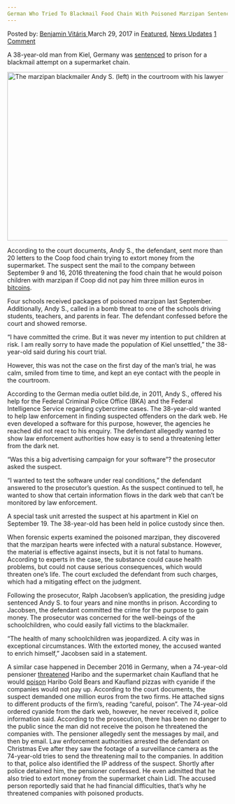 ```yaml
---
German Who Tried To Blackmail Food Chain With Poisoned Marzipan Sentenced To Jail
---
```

<article class="post-listing post-18868 post type-post status-publish format-standard has-post-thumbnail hentry category-deepdot-news category-news-updates tag-blackmail tag-chain tag-food tag-german tag-jail tag-marzipan tag-poisoned tag-sentenced">
<div class="post-inner">
<span>Posted by: <a href="https://www.deepdotweb.com/author/benjaminvi/" title="">Benjamin Vitáris </a></span>
<span>March 29, 2017</span>
<span>in <a href="https://www.deepdotweb.com/category/deepdot-news/" rel="category tag">Featured</a>, <a href="https://www.deepdotweb.com/category/news-updates/" rel="category tag">News Updates</a></span>
<span><a href="https://www.deepdotweb.com/2017/03/29/german-tried-blackmail-food-chain-poisoned-marzipan-sentenced-jail/#comments">1 Comment</a></span>
</p>
<div class="clear"></div>
<div class="entry">
<p>A 38-year-old man from Kiel, Germany was <a href="http://www.bild.de/regional/hamburg/todesursache-vergiftung/marzipan-erpresser-vor-gericht-50820506.bild.html#fromWall">sentenced</a> to prison for a blackmail attempt on a supermarket chain.</p>
<p><img class="wp-image-18874 aligncenter" src="https://www.deepdotweb.com/wp-content/uploads/2017/03/the-marzipan-blackmailer-andy-s-left-in-the-cou.jpeg" alt="The marzipan blackmailer Andy S. (left) in the courtroom with his lawyer " width="686" height="386" srcset="https://www.deepdotweb.com/wp-content/uploads/2017/03/the-marzipan-blackmailer-andy-s-left-in-the-cou.jpeg 993w, https://www.deepdotweb.com/wp-content/uploads/2017/03/the-marzipan-blackmailer-andy-s-left-in-the-cou-300x169.jpeg 300w" sizes="(max-width: 686px) 100vw, 686px"/></p>
<p>According to the court documents, Andy S., the defendant, sent more than 20 letters to the Coop food chain trying to extort money from the supermarket. The suspect sent the mail to the company between September 9 and 16, 2016 threatening the food chain that he would poison children with marzipan if Coop did not pay him three million euros in <a href="https://www.deepdotweb.com/tag/bitcoin/">bitcoins</a>.</p>
<p>Four schools received packages of poisoned marzipan last September. Additionally, Andy S., called in a bomb threat to one of the schools driving students, teachers, and parents in fear. The defendant confessed before the court and showed remorse.</p>
<p>&#8220;I have committed the crime. But it was never my intention to put children at risk. I am really sorry to have made the population of Kiel unsettled,” the 38-year-old said during his court trial.</p>
<p>However, this was not the case on the first day of the man’s trial, he was calm, smiled from time to time, and kept an eye contact with the people in the courtroom.</p>
<p>According to the German media outlet bild.de, in 2011, Andy S., offered his help for the Federal Criminal Police Office (BKA) and the Federal Intelligence Service regarding cybercrime cases. The 38-year-old wanted to help law enforcement in finding suspected offenders on the dark web. He even developed a software for this purpose, however, the agencies he reached did not react to his enquiry. The defendant allegedly wanted to show law enforcement authorities how easy is to send a threatening letter from the dark net.</p>
<p>&#8220;Was this a big advertising campaign for your software&#8221;? the prosecutor asked the suspect.</p>
<p>&#8220;I wanted to test the software under real conditions,” the defendant answered to the prosecutor’s question. As the suspect continued to tell, he wanted to show that certain information flows in the dark web that can’t be monitored by law enforcement.</p>
<p>A special task unit arrested the suspect at his apartment in Kiel on September 19. The 38-year-old has been held in police custody since then.</p>
<p><a id="post-18868-_gjdgxs"></a> When forensic experts examined the poisoned marzipan, they discovered that the marzipan hearts were infected with a natural substance. However, the material is effective against insects, but it is not fatal to humans. According to experts in the case, the substance could cause health problems, but could not cause serious consequences, which would threaten one’s life. The court excluded the defendant from such charges, which had a mitigating effect on the judgment.</p>
<p>Following the prosecutor, Ralph Jacobsen’s application, the presiding judge sentenced Andy S. to four years and nine months in prison. According to Jacobsen, the defendant committed the crime for the purpose to gain money. The prosecutor was concerned for the well-beings of the schoolchildren, who could easily fall victims to the blackmailer.</p>
<p>&#8220;The health of many schoolchildren was jeopardized. A city was in exceptional circumstances. With the extorted money, the accused wanted to enrich himself,&#8221; Jacobsen said in a statement.</p>
<p>A similar case happened in December 2016 in Germany, when a 74-year-old pensioner <a href="https://www.deepdotweb.com/2017/03/08/german-tried-extort-haribo-kaufland-poison/">threatened</a> Haribo and the supermarket chain Kaufland that he would <a href="https://www.deepdotweb.com/tag/poison/">poison</a> Haribo Gold Bears and Kaufland pizzas with cyanide if the companies would not pay up. According to the court documents, the suspect demanded one million euros from the two firms. He attached signs to different products of the firm’s, reading “careful, poison”. The 74-year-old ordered cyanide from the dark web, however, he never received it, police information said. According to the prosecution, there has been no danger to the public since the man did not receive the poison he threatened the companies with. The pensioner allegedly sent the messages by mail, and then by email. Law enforcement authorities arrested the defendant on Christmas Eve after they saw the footage of a surveillance camera as the 74-year-old tries to send the threatening mail to the companies. In addition to that, police also identified the IP address of the suspect. Shortly after police detained him, the pensioner confessed. He even admitted that he also tried to extort money from the supermarket chain Lidl. The accused person reportedly said that he had financial difficulties, that’s why he threatened companies with poisoned products.</p>
</div>
<span style="display:none"><a href="https://www.deepdotweb.com/tag/blackmail/" rel="tag">blackmail</a> <a href="https://www.deepdotweb.com/tag/chain/" rel="tag">chain</a> <a href="https://www.deepdotweb.com/tag/food/" rel="tag">food</a> <a href="https://www.deepdotweb.com/tag/german/" rel="tag">german</a> <a href="https://www.deepdotweb.com/tag/jail/" rel="tag">jail</a> <a href="https://www.deepdotweb.com/tag/marzipan/" rel="tag">marzipan</a> <a href="https://www.deepdotweb.com/tag/poisoned/" rel="tag">poisoned</a> <a href="https://www.deepdotweb.com/tag/sentenced/" rel="tag">sentenced</a></span> <span style="display:none" class="updated">2017-03-29</span>
<div style="display:none" class="vcard author" itemprop="author" itemscope itemtype="http://schema.org/Person"><strong class="fn" itemprop="name"><a href="https://www.deepdotweb.com/author/benjaminvi/" title="Posts by Benjamin Vitáris" rel="author">Benjamin Vitáris</a></strong></div>
</div>
</article>

